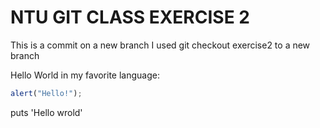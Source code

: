 # NTU GIT CLASS EXERCISE 2

This is a commit on a new branch I used git checkout  exercise2 to a new branch 

Hello World in my favorite language:
```javascript
alert("Hello!");
```
puts 'Hello wrold'